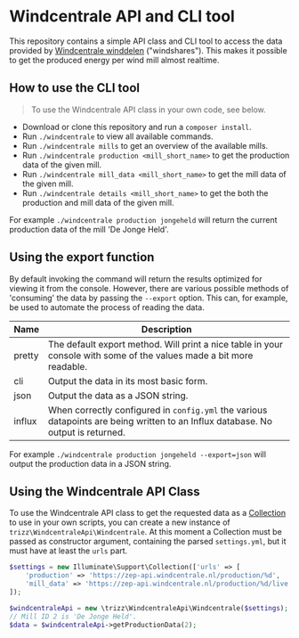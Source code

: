 # Windcentrale API and CLI tool

This repository contains a simple API class and CLI tool to access the data
provided by [Windcentrale winddelen](https://www.windcentrale.nl/) ("windshares"). This makes it possible to get the 
produced energy per wind mill almost realtime.

## How to use the CLI tool
> To use the Windcentrale API class in your own code, see below.

- Download or clone this repository and run a `composer install`.
- Run `./windcentrale` to view all available commands.
- Run `./windcentrale mills` to get an overview of the available mills.
- Run `./windcentrale production <mill_short_name>` to get the production data of the given mill.
- Run `./windcentrale mill_data <mill_short_name>` to get the mill data of the given mill.
- Run `./windcentrale details <mill_short_name>` to get the both the production and mill data of the given mill.

For example `./windcentrale production jongeheld` will return the current production data of the mill 'De Jonge Held'.

## Using the export function
By default invoking the command will return the results optimized for viewing it from the console. However, there are
various possible methods of 'consuming' the data by passing the `--export` option. This can, for example, be used to
automate the process of reading the data.

| Name | Description
| --- | ---
| pretty | The default export method. Will print a nice table in your console with some of the values made a bit more readable.
| cli | Output the data in its most basic form.
| json | Output the data as a JSON string.
| influx | When correctly configured in `config.yml` the various datapoints are being written to an Influx database. No output is returned.

For example `./windcentrale production jongeheld --export=json` will output the production data in a JSON string.

## Using the Windcentrale API Class
To use the Windcentrale API class to get the requested data as a [Collection](https://laravel.com/docs/5.5/collections) to use
in your own scripts, you can create a new instance of `trizz\WindcentraleApi\Windcentrale`. At this moment a Collection must be
passed as constructor argument, containing the parsed `settings.yml`, but it must have at least the `urls` part.

```php
$settings = new Illuminate\Support\Collection(['urls' => [
    'production' => 'https://zep-api.windcentrale.nl/production/%d', 
    'mill_data' => 'https://zep-api.windcentrale.nl/production/%d/live', 
]);

$windcentraleApi = new \trizz\WindcentraleApi\Windcentrale($settings);
// Mill ID 2 is 'De Jonge Held'.
$data = $windcentraleApi->getProductionData(2);
```